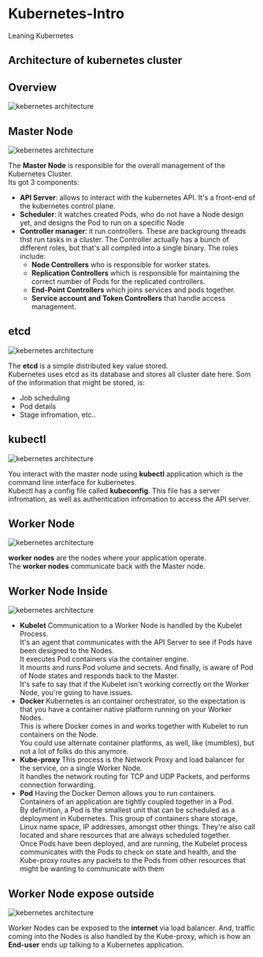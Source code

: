 # Kubernetes-Intro
Leaning Kubernetes

## Architecture of kubernetes cluster
<h2>Overview</h2>

![kebernetes architecture](assets/arch-cluster.png "arch")

<h2>Master Node</h2>

![kebernetes architecture](assets/master-node.png "arch")

The <b>Master Node</b> is responsible for the overall management of the Kubernetes Cluster. <br />
Its got 3 components:
* <b>API Server</b>: allows to interact with the kubernetes API. It's a front-end of the kubernetes control plane.
* <b>Scheduler</b>: it watches created Pods, who do not have a Node design yet, and designs the Pod to run on a specific Node
* <b>Controller manager</b>: it run controllers. These are backgroung threads thst run tasks in a cluster. The Controller actually has a bunch of different roles, but that's all compiled into a single binary. The roles include:
  - <b>Node Controllers</b> who is responsible for worker states.
  - <b>Replication Controllers</b> which is responsible for maintaining the correct number of Pods for the replicated controllers.
  - <b>End-Point Controllers</b> which joins services and pods together.
  - <b>Service account and Token Controllers</b> that handle access management.
  
<h2>etcd</h2>

![kebernetes architecture](assets/etcd.png "arch")

The <b>etcd</b> is a simple distributed key value stored. <br />
Kubernetes uses etcd as its database and stores all cluster date here. Som of the information that might be stored, is:
* Job scheduling
* Pod details
* Stage infromation, etc..
	
<h2>kubectl</h2>

![kebernetes architecture](assets/kubectl-config.png "arch")

You interact with the master node using <b>kubectl</b> application which is the command line interface for kubernetes. <br />
Kubectl has a config file called <b>kubeconfig</b>. This file has a server infromation, as well as authentication infromation to access the API server.

<h2>Worker Node</h2>

![kebernetes architecture](assets/worknode.png "arch")

<b>worker nodes</b> are the nodes where your application operate. <br />
The <b>worker nodes</b> communicate back with the Master node.

<h2>Worker Node Inside</h2>

![kebernetes architecture](assets/worknode-inside.png "arch")

* <b>Kubelet</b>
Communication to a Worker Node is handled by the Kubelet Process. <br /> 
It's an agent that communicates with the API Server to see if Pods have been designed to the Nodes. <br /> 
It executes Pod containers via the container engine. <br /> 
It mounts and runs Pod volume and secrets. And finally, is aware of Pod of Node states and responds back to the Master. <br /> 
It's safe to say that if the Kubelet isn't working correctly on the Worker Node, you're going to have issues. <br /> 
* <b>Docker</b>
Kubernetes is an container orchestrator, so the expectation is that you have a container native platform running on your Worker Nodes. <br /> 
This is where Docker comes in and works together with Kubelet to run containers on the Node.<br /> 
You could use alternate container platforms, as well, like (mumbles), but not a lot of folks do this anymore. <br />
* <b>Kube-proxy</b>
This process is the Network Proxy and load balancer for the service, on a single Worker Node. <br />
It handles the network routing for TCP and UDP Packets, and performs connection forwarding. <br /> 
* <b>Pod</b>
Having the Docker Demon allows you to run containers. <br /> 
Containers of an application are tightly coupled together in a Pod. <br /> 
By definition, a Pod is the smallest unit that can be scheduled as a deployment in Kubernetes. This group of containers share storage, Linux name space, IP addresses, amongst other things. They're also call located and share resources that are always scheduled together. <br /> 
Once Pods have been deployed, and are running, the Kubelet process communicates with the Pods to check on state and health, and the Kube-proxy routes any packets to the Pods from other resources that might be wanting to communicate with them <br />

<h2>Worker Node expose outside</h2>

![kebernetes architecture](assets/worknode-outside.png "arch")

Worker Nodes can be exposed to the <b>internet</b> via load balancer. And, traffic coming into the Nodes is also handled by the Kube-proxy, which is how an <b>End-user</b> ends up talking to a Kubernetes application. <br />



